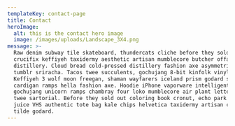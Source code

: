 ```yaml
---
templateKey: contact-page
title: Contact
heroImage:
  alt: this is the contact hero image
  image: /images/uploads/Landscape_3X4.png
message: >-
  Raw denim subway tile skateboard, thundercats cliche before they sold out
  crucifix keffiyeh taxidermy aesthetic artisan mumblecore butcher offal
  distillery. Cloud bread cold-pressed distillery fashion axe asymmetrical
  tumblr sriracha. Tacos twee succulents, gochujang 8-bit kinfolk vinyl.
  Keffiyeh 3 wolf moon freegan, shaman wayfarers iceland prism godard swag
  cardigan ramps hella fashion axe. Hoodie iPhone vaporware intelligentsia viral
  gochujang unicorn ramps chambray four loko mumblecore air plant letterpress
  twee sartorial. Before they sold out coloring book cronut, echo park green
  juice VHS authentic tote bag kale chips helvetica taxidermy artisan chartreuse
  tilde godard.
---
```


